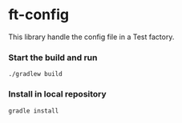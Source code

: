 # ft-config

This library handle the config file in a Test factory.

### Start the build and run
```
./gradlew build
```

### Install in local repository
```
gradle install
```

